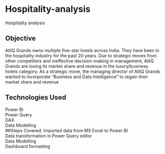 # Hospitality-analysis
Hospitality analysis
## Objective
AtliQ Grands owns multiple five-star hotels across India. They have been in the hospitality industry for the past 20 years. Due to strategic moves from other competitors and ineffective decision-making in management, AtliQ Grands are losing its market share and revenue in the luxury/business hotels category. As a strategic move, the managing director of AtliQ Grands wanted to incorporate “Business and Data Intelligence” to regain their market share and revenue
## Technologies Used
Power Bi<br>
Power Query<br>
DAX<br>
Data Modelling<br>
##Steps Covered:
Imported data from MS Excel to Power BI<br>
Data transformation in Power Query editor<br>
Data Modelling<br>
Dashboard formatting
